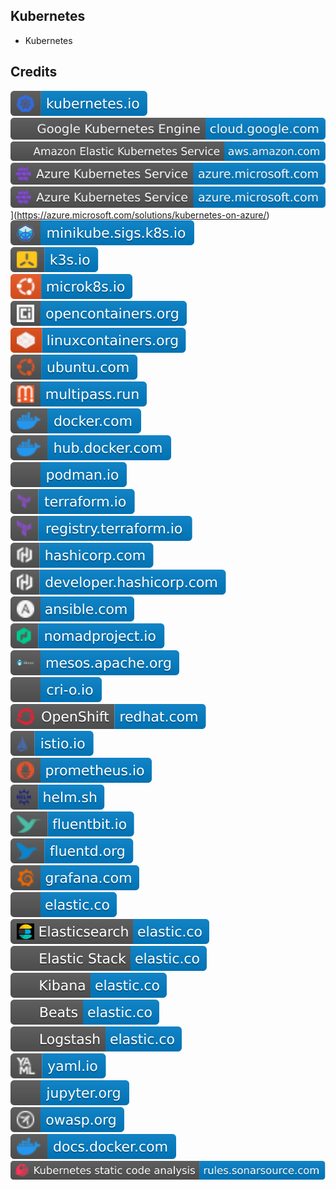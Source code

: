 Kubernetes
----------

- Kubernetes

Credits
-------
[![image](
Credits/kubernetes.io.svg)](https://kubernetes.io/)  
[![image](
Credits/Google-Kubernetes-Engine-cloud.google.com.svg)](https://cloud.google.com/kubernetes-engine/)  
[![image](
Credits/Amazon-Elastic-Kubernetes-Service-aws.amazon.com.svg)](https://aws.amazon.com/eks/)  
[![image](
Credits/Azure-Kubernetes-Service-azure.microsoft.com.svg)](https://azure.microsoft.com/products/kubernetes-service/)  
[![image](
Credits/Kubernetes-on-Azure-azure.microsoft.com.svg)](https://azure.microsoft.com/)](https://azure.microsoft.com/solutions/kubernetes-on-azure/)  
[![image](
Credits/minikube.sigs.k8s.io.svg)](https://minikube.sigs.k8s.io/)  
[![image](
Credits/k3s.io.svg)](https://k3s.io/)  
[![image](
Credits/microk8s.io.svg)](https://microk8s.io/)  
[![image](
Credits/opencontainers.org.svg)](https://opencontainers.org/)  
[![image](
Credits/linuxcontainers.org.svg)](https://linuxcontainers.org/)  
[![image](
Credits/ubuntu.com.svg)](https://ubuntu.com/)  
[![image](
Credits/multipass.run.svg)](https://multipass.run/)  
[![image](
Credits/docker.com.svg)](https://docker.com/)  
[![image](
Credits/hub.docker.com.svg)](https://hub.docker.com/)  
[![image](
Credits/podman.io.svg)](https://podman.io/)  
[![image](
Credits/terraform.io.svg)](https://terraform.io/)  
[![image](
Credits/registry.terraform.io.svg)](https://registry.terraform.io/)  
[![image](
Credits/hashicorp.com.svg)](https://hashicorp.com/)  
[![image](
Credits/developer.hashicorp.com.svg)](https://developer.hashicorp.com/)  
[![image](
Credits/ansible.com.svg)](https://ansible.com/)<!--(https://redhat.com/ansible/)-->  
[![image](
Credits/nomadproject.io.svg)](https://nomadproject.io/)  
[![image](
Credits/mesos.apache.org.svg)](https://mesos.apache.org/)  
[![image](
Credits/cri-o.io.svg)](https://cri-o.io/)  
[![image](
Credits/OpenShift-redhat.com.svg)](https://redhat.com/technologies/cloud-computing/openshift/)  
[![image](
Credits/istio.io.svg)](https://istio.io/)  
[![image](
Credits/prometheus.io.svg)](https://prometheus.io/)  
[![image](
Credits/helm.sh.svg)](https://helm.sh/)  
[![image](
Credits/fluentbit.io.svg)](https://fluentbit.io/)  
[![image](
Credits/fluentd.org.svg)](https://www.fluentd.org/)  
[![image](
Credits/grafana.com.svg)](https://grafana.com/)  
[![image](
Credits/elastic.co.svg)](https://elastic.co/)  
[![image](
Credits/Elasticsearch-elastic.co.svg)](https://elastic.co/elasticsearch/)  
[![image](
Credits/Elastic-Stack-elastic.co.svg)](https://elastic.co/elastic-stack/)  
[![image](
Credits/Kibana-elastic.co.svg)](https://elastic.co/kibana/)  
[![image](
Credits/Beats-elastic.co.svg)](https://elastic.co/beats/)  
[![image](
Credits/Logstash-elastic.co.svg)](https://elastic.co/logstash/)   
[![image](
Credits/yaml.io.svg)](https://yaml.io/)  
[![image](
Credits/jupyter.org.svg)](https://jupyter.org/)<!--[![image](
Credits/JupyterHub-jupyter.org.svg)](https://jupyter.org/hub)-->  
[![image](
Credits/owasp.org.svg)](https://owasp.org/)  
[![image](
Credits/docs.docker.com.svg)](https://docs.docker.com/)  
[![image](
Credits/Kubernetes-static-code-analysis-rules.sonarsource.com.svg)](https://rules.sonarsource.com/kubernetes/)